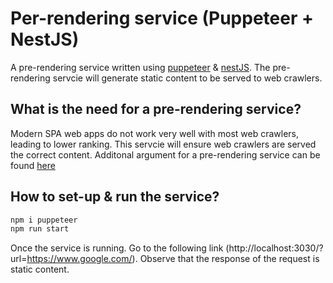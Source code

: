 # Per-rendering service (Puppeteer + NestJS)

A pre-rendering service written using [puppeteer](https://pptr.dev/) & [nestJS](https://nestjs.com/). The pre-rendering servcie will generate static content to be served to web crawlers.

## What is the need for a pre-rendering service?

Modern SPA web apps do not work very well with most web crawlers, leading to lower ranking. This servcie will ensure web crawlers are served the correct content. Additonal argument for a pre-rendering service can be found [here](https://jonascodeblog.vercel.app/)

## How to set-up & run the service?

```bash
npm i puppeteer
npm run start
```

Once the service is running. Go to the following link (http://localhost:3030/?url=https://www.google.com/). Observe that the response of the request is static content.

